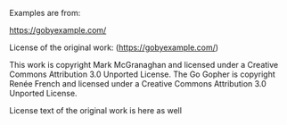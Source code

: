 Examples are from:

https://gobyexample.com/

License of the original work: (https://gobyexample.com/)

This work is copyright Mark McGranaghan and licensed under a Creative Commons Attribution 3.0 Unported License.
The Go Gopher is copyright Renée French and licensed under a Creative Commons Attribution 3.0 Unported License.

License text of the original work is here as well

